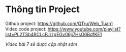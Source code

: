 # Thông tin Project
Github project: https://github.com/QTru/Web_Tuan1 <br />
Video code project: https://www.youtube.com/playlist?list=PL2TSb4RCLcPJrzgEGv06ji7HsO6BdfKE1

*Video bài 7 sẽ được cập nhật sớm*
